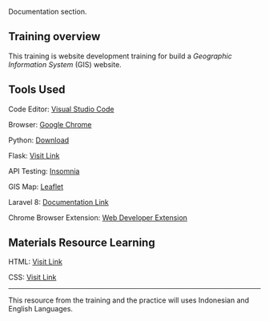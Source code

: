 Documentation section.

## Training overview

This training is website development training for build a _Geographic Information System_ (GIS) website.

## Tools Used

Code Editor: [Visual Studio Code](https://code.visualstudio.com/)

Browser: [Google Chrome](https://www.google.com/chrome/?brand=CHBD&brand=CHBD&gclid=Cj0KCQjw2qKmBhCfARIsAFy8buLQPwaswiW3NUofbx_LL9bp0FdKe-SXWjBnpAtvVeFrM6l6RCHsH4MaAswuEALw_wcB&gclsrc=aw.ds)

Python: [Download](https://www.python.org/)

Flask: [Visit Link](https://flask.palletsprojects.com/en/2.3.x/)

API Testing: [Insomnia](https://insomnia.rest/)

GIS Map: [Leaflet](https://leafletjs.com/)

Laravel 8: [Documentation Link](https://laravel.com/docs/8.x)

Chrome Browser Extension: [Web Developer Extension](https://chrome.google.com/webstore/detail/web-developer/bfbameneiokkgbdmiekhjnmfkcnldhhm)

## Materials Resource Learning

HTML: [Visit Link](https://www.w3schools.com/tags/tag_html.asp)

CSS: [Visit Link](https://www.w3schools.com/css/)

---

This resource from the training and the practice will uses Indonesian and English Languages.
